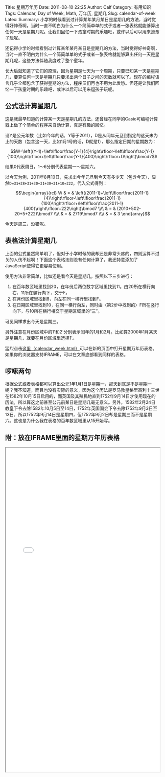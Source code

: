 Title: 星期万年历
Date: 2011-08-10 22:25
Author: Calf
Category: 有用知识
Tags: Calendar, Day of Week, Math, 万年历, 星期几
Slug: calendar-of-week
Latex:
Summary: 小学的时候看到过计算某年某月某日是星期几的方法，当时觉得好神奇啊，当时一直不明白为什么一个简简单单的式子或者一张表格就能够算出任何一天是星期几呢。让我们回忆一下孩童时期的乐趣吧，或许以后可以用来逗孩子玩呢。

还记得小学的时候看到过计算某年某月某日是星期几的方法，当时觉得好神奇啊，当时一直不明白为什么一个简简单单的式子或者一张表格就能够算出任何一天是星期几呢，这些方法伴随我度过了整个童年。

长大后就知道了它们的原理，因为星期是七天为一个周期，只要已知某一天是星期几，要算任何一天是星期几只要求出两个日子之间的天数就可以了。现在的编程语言几乎全都包含了获得星期的方法，程序员们再也不用为此发愁。但还是让我们回忆一下孩童时期的乐趣吧，或许以后可以用来逗孩子玩呢。

<!--more-->

## 公式法计算星期几

这是我最早知道的计算某一天是星期几的方法，还曾经在同学的Casio可编程计算器上做了个简单的程序来自动计算，真是有趣的回忆。

设Y是公元年数（比如今年的话，Y等于2011），D是从同年元旦到指定的这天未为止的天数（包含这一天，比如1月1号的话，D就是1），那么指定日期的星期数为：

$$W=\left((Y-1)+\left\lfloor\frac{Y-1}{4}\right\rfloor-\left\lfloor\frac{Y-1}{100}\right\rfloor+\left\lfloor\frac{Y-1}{400}\right\rfloor+D\right)\bmod7$$

结果0代表周日，1～6分别代表星期一～星期六。

以今天为例，2011年8月10日，先求出今年元旦到今天有多少天（包含今天），显然`D=31+28+31+30+31+30+31+10=222`，代入公式得到：

$$\begin{array}{rcl}
W & = & \left((2011-1)+\left\lfloor\frac{2011-1}{4}\right\rfloor-\left\lfloor\frac{2011-1}{100}\right\rfloor+\left\lfloor\frac{2011-1}{400}\right\rfloor+222\right)\bmod7 \\\\
& = & (2010+502-20+5+222)\bmod7 \\\\
& = & 2719\bmod7 \\\\
& = & 3
\end{array}$$

今天是周三，没错呢。

## 表格法计算星期几

上面的公式虽然简单明了，但对于小学时候的我却还是非常头疼的，四则运算不过关的人伤不起啊！下面这个表格法则没有任何计算了，我还特意添加了JavaScript使得它更容易使用。

使用方法非常简单，比如还是看今天是星期几，按照以下三步进行：

1.  在百年数区域里找到20，在年份后两位数字区域里找到11。由20所在横行向右，11所在竖行向下，交于F。
2.  在月份区域里找到8，向左在同一横行里找到F。
3.  在日期区域里找到10，在同一横行向左，同时由（第2步中找到的）F所在竖行向下，与10所在横行相交于星期区域里的“三”。

可见同样求出今天是星期三。

另外注意在月份区域中的1'和2'分别表示闰年的1月和2月。比如算2000年1月某天是星期几，就要在月份区域里选择1'。

猛烈点击[这里（calendar_week.html）]({filename}/assets/2011/08/calendar_week.htm)可以在新的页面中打开星期万年历表格。如果你的浏览器支持IFRAME，可以在文章底部看到同样的表格。

## 啰嗦两句

根据公式或者表格都可以算出公元1年1月1日是星期一，那天到底是不是星期一呢？我不知道，而且也没有实际的意义，因为这个历法是罗马教皇格里高利十三世在1582年10月15日启用的，而英国及其殖民地直到1752年9月14日才使用现在的历法，所以算这之前甚至公元前某日是星期几毫无意义。另外，1582年2月24日教皇下令去除1582年10月5日至14日，1752年英国国会下令去除1752年9月3日至13日，所以1752年9月14日是星期四，但1752年9月2日却是星期三而不是星期六。这也是为什么我在表格的百年数区域里从15开始写。

## 附：放在IFRAME里面的星期万年历表格

<iframe frameborder="1" height="1060" name="星期万年历" scrolling="yes" src="{filename}/assets/2011/08/calendar_week.htm" title="Week Calendar" width="100%"></iframe>
